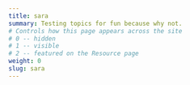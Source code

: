 ```yaml
---
title: sara
summary: Testing topics for fun because why not.
# Controls how this page appears across the site
# 0 -- hidden
# 1 -- visible
# 2 -- featured on the Resource page
weight: 0
slug: sara
---
```

